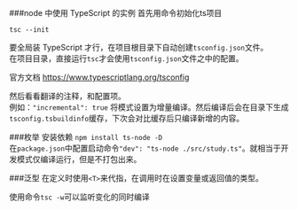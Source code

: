 ###node 中使用 TypeScript 的实例
首先用命令初始化ts项目
```
tsc --init
```
要全局装 TypeScript 才行，在项目根目录下自动创建`tsconfig.json`文件。  
在项目目录，直接运行`tsc`才会使用`tsconfig.json`文件之中的配置。

官方文档 https://www.typescriptlang.org/tsconfig

然后看看翻译的注释，和配置项。  
例如：`"incremental": true` 将模式设置为增量编译。然后编译后会在目录下生成`tsconfig.tsbuildinfo`缓存，下次会对比缓存后只编译新增的内容。

###枚举
安装依赖 `npm install ts-node -D`   
在`package.json`中配置启动命令`"dev": "ts-node ./src/study.ts"`。就相当于开发模式仅编译运行，但是不打包出来。 

###泛型
在定义时使用`<T>`来代指，在调用时在设置变量或返回值的类型。

使用命令`tsc -w`可以监听变化的同时编译
